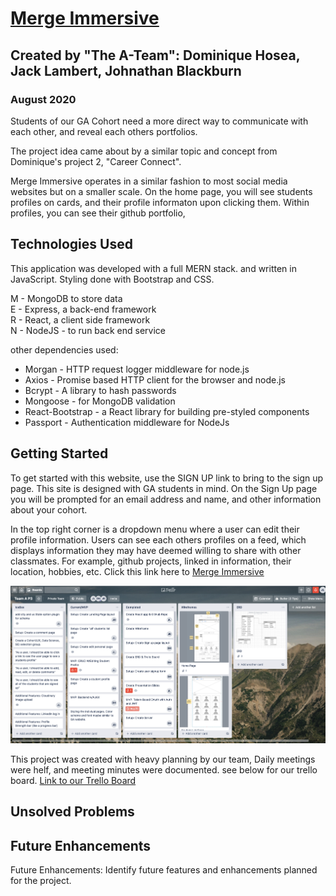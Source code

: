 # [Merge Immersive](http://www.mergeimmersive.com/) 


## Created by "The A-Team": Dominique Hosea, Jack Lambert, Johnathan Blackburn

### August 2020

<!-- Link to the project via heroku -->

Students of our GA Cohort need a more direct way to communicate with each other, and reveal each others portfolios.

The project idea came about by a similar topic and concept from Dominique's project 2, "Career Connect".

Merge Immersive operates in a similar fashion to most social media websites but on a smaller scale. On the home page, you will see students profiles on cards, and their profile informaton upon clicking them. Within profiles, you can see their github portfolio,

## Technologies Used

This application was developed with a full MERN stack. and written in JavaScript. Styling done with Bootstrap and CSS.

M - MongoDB to store data  
E - Express, a back-end framework  
R - React, a client side framework  
N - NodeJS - to run back end service  

other dependencies used:  
* Morgan - HTTP request logger middleware for node.js
* Axios - Promise based HTTP client for the browser and node.js
* Bcrypt - A library to hash passwords
* Mongoose - for MongoDB validation
* React-Bootstrap - a React library for building pre-styled components
* Passport - Authentication middleware for NodeJs  

## Getting Started
To get started with this website, use the SIGN UP link to bring to the sign up page. This site is designed with GA students in mind. On the Sign Up page you will be prompted for an email address and name, and other information about your cohort. 

In the top right corner is a dropdown menu where a user can edit their profile information. 
Users can see each others profiles on a feed, which displays information they may have deemed willing to share with other classmates. For example, github projects, linked in information, their location, hobbies, etc.
Click this link here to [Merge Immersive](http://www.mergeimmersive.com/)

![](public/trello.png)  

This project was created with heavy planning by our team, Daily meetings were helf, and meeting minutes were documented. see below for our trello board.
[Link to our Trello Board](https://trello.com/b/yJeu0NwC)
## Unsolved Problems

## Future Enhancements
Future Enhancements: Identify future features and enhancements planned for the project.




